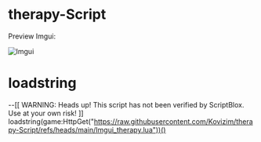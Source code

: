 # therapy-Script
Preview Imgui:

![Imgui](https://github.com/Kovizim/therapy-Script/blob/c3a3ba1fe19a2c5abcb1a0c754f1a2139746dabd/Menu%20%5B462043D%5D.gif)

# loadstring

--[[
	WARNING: Heads up! This script has not been verified by ScriptBlox. Use at your own risk!
]]
loadstring(game:HttpGet("https://raw.githubusercontent.com/Kovizim/therapy-Script/refs/heads/main/Imgui_therapy.lua"))()
